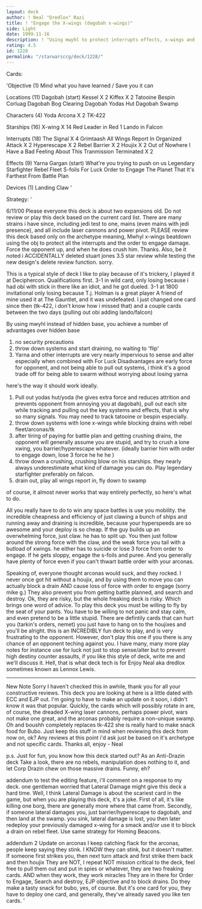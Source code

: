 ```yaml
---
layout: deck
author: ! Neal "Dredlox" Razi
title: ! "Engage the X-wings (dagobah x-wings)"
side: Light
date: 1999-11-16
description: ! "Using mwyhl to protect interrupts effects, x-wings and order to engage with some tricky twists."
rating: 4.5
id: 1228
permalink: "/starwarsccg/deck/1228/"
---
```

Cards: 

'Objective (1)
Mind what you have learned / Save you it can

Locations (11)
Dagobah (start)
Kessel	   X 2
Kiffex	   X 2
Tatooine
Bespin
Corluag
Dagobah Bog Clearing
Dagobah Yodas Hut
Dagobah Swamp

Characters (4)
Yoda
Arcona	  X 2
TK-422

Starships (16)
X-wing	  X 14
Red Leader in Red 1
Lando in Falcon

Interrupts (18)
The Signal    X 4
Grimtaash
All Wings Report In
Organized Attack   X 2
Hyperescape	 X 2
Rebel Barrier	 X 2
Houjix		 X 2
Out of Nowhere
I Have a Bad Feeling About This
Tranmission Terminated	  X 2

Effects (9)
Yarna Gargan (start)
What're you trying to push on us
Legendary Starfighter
Rebel Fleet
S-foils
For Luck
Order to Engage
The Planet That It's Farthest From
Battle Plan

Devices (1)
Landing Claw
'

Strategy: '

6/11/00  Please everyone this deck is about two expansions old.  Do not review or play this deck based on the current card list.  There are many strains i have since, including jedi test to one, mains (even mains with jedi presence), and all include laser cannons and power pivot.  PLEASE review this deck based only on the archetype meaning, Mwhyl x-wings beatdown using the obj to protect all the interrupts and the order to engage damage.  Force the opponent up, and when he does crush him.  Thanks.  Also, be it noted i ACCIDENTALLY deleted stuart jones 3.5 star review while testing the new design's delete review function.  sorry.

This is a typical style of deck I like to play because of it's trickery, I played it at Deciphercon.  Qualifications first.  3-1 in wild card, only losing because i had obi with stick in there like an idiot, and he got dueled.  3-1 at 1800 invitational only losing because T.j. Holman is a great player  A friend of mine used it at The Gauntlet, and it was undefeated.  I just changed one card since then (tk-422, i don't know how i missed that) and a couple cards between the two days (pulling out obi adding lando/falcon)

By using mwyhl instead of hidden base, you achieve a number of advantages over hidden base
1) no security precautions
2) throw down systems and start draining, no waiting to 'flip'
3) Yarna and other interrupts are very nearly impervious to sense and alter especially when combined with For Luck
Disadvantages are early force for opponent, and not being able to pull out systems, i think it's a good trade off for being able to swarm without worrying about losing yarna

here's the way it should work ideally.
1) Pull out yodas hut/yoda (he gives extra force and reduces attrition and prevents opponent from annoying you at dagobah), pull out each site while tracking and pulling out the key systems and effects, that is why so many signals.  You may need to track tatooine or bespin especially.
2) throw down systems with lone x-wings while blocking drains with rebel fleet/arconas/tk
3) after tiring of paying for battle plan and getting crushing drains, the opponent will generally assume you are stupid, and try to crush a lone xwing, you barrier/hyperescape whatever. (ideally barrier him with order to engage down, lose 3 force he he he )
4) throw down a crushing, crushing blow on his starships.  they nearly always underestimate what kind of damage you can do.  Play legendary starfighter preferably on falcon.
5) drain out, play all wings report in, fly down to swamp

of course, it almost never works that way entirely perfectly, so here's what to do.

All you really have to do to win any space battles
is use you mobility.  the incredible cheapness and efficiency of just clawing a bunch of ships and running away and draining is incredible, because your hyperspeeds are so awesome and your deploy is so cheap.  If the guy builds up an overwhelming force, just claw.  he has to split up.  You then just follow around the strong force with the claw, and the weak force you tail with a butload of xwings.  he either has to suicide or lose 3 force from order to engage.  If he gets sloppy, engage the s-foils and puree.  And you generally have plenty of force even if you can't thwart battle order with your arconas.

Speaking of, everyone thought arconas would suck, and they rocked.  I never once got hit without a houjix, and by using them to move you can actually block a drain AND cause loss of force with order to engage (sorry mike g.)  They also prevent you from getting battle planned, and search and destroy.  Ok, they are risky, but the whole freaking deck is risky.  Which brings one word of advice.  To play this deck you must be willing to fly by the seat of your pants.  You have to be willing to not panic and stay calm, and even pretend to be a little stupid.	There are defintily cards that can hurt you (tarkin's orders, nemet) you just have to hang on to the houjixes and you'll be alright.	this is an INCREDIBLY fun deck to play, and is very frustrating to the opponent.  However, don't play this one if you there is any chance of an opponent teching against you.	I have many, many more play notes for instance use for luck not just to stop sense/alter but to prevent high destiny counter assaults, if you like this style of deck, write me and we'll discuss it.	Hell, that is what deck tech is for
Enjoy
Neal aka dredlox  sometimes known as Lennox Lewis.

---------------------
New Note  Sorry I haven't checked this in awhile, thank you for all your constructive reviews.  This deck you are looking at here is a little dated with ECC and EJP out.  I'm going to have to make an update on it soon, i didn't know it was that popular.  Quickly, the cards which will possibly rotate in are, of course, the dreaded X-wing laser cannons, perhaps power pivot, wars not make one great, and the arconas probably require a non-unique swamp.  Oh and boushh completely replaces tk-422 she is really hard to make snack food for Bubo.  Just keep this stuff in mind when reviewing this deck from now on, ok?  Any reviews at this point i'd ask just be based on it's archetype and not specific cards.  Thanks all, enjoy - Neal

p.s. Just for fun, you know how this deck started out?	As an Anti-Drazin deck  Take a look, there are no rebels, manipulation does nothing to it, and let Corp Drazin chew on those massive drains.  Funny, eh?

addendum  to test the editing feature, i'll comment on a response to my deck.  one gentleman worried that Lateral Damage might give this deck a hard time.  Well, I think Lateral Damage is about the scariest card in the game, but when you are playing this deck, it's a joke.  First of all, it's like killing one borg, there are generally more where that came from.  Secondly, if someone lateral damages you, just barrier/hyperescape to dagobah, and then land at the swamp.  you sink, lateral damage is lost, you then later redeploy your previously damaged x-wing for a smack and/or use it to block a drain on rebel fleet.  Use same strategy for Homing Beacons.

addendum 2 Update on arconas	I keep catching flack for the arconas, people keep saying they stink.  I KNOW they can stink, but it doesn't matter.  If someone first strikes you, then next turn attack and first strike them back and then houjix  They are NOT, I repeat NOT mission critical to the deck, feel free to pull them out and put in spies or whatever, they are two freaking cards.  AND when they work, they work miracles  They are in there for Order to Engage, Search and destroy, EJP objective and to block drains.  Do they make a tasty snack for bubo, yes, of course.  But it's one card for you, they have to deploy one card, and generally, they've already saved you like ten cards.     '
